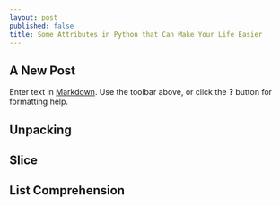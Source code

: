 ```yaml
---
layout: post
published: false
title: Some Attributes in Python that Can Make Your Life Easier
---
```

## A New Post

Enter text in [Markdown](http://daringfireball.net/projects/markdown/). Use the toolbar above, or click the **?** button for formatting help.

## Unpacking

## Slice

## List Comprehension
